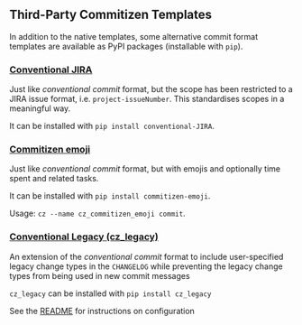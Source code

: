 ## Third-Party Commitizen Templates

In addition to the native templates, some alternative commit format templates
are available as PyPI packages (installable with `pip`).

### [Conventional JIRA](https://pypi.org/project/conventional-JIRA/)

Just like *conventional commit* format, but the scope has been restricted to a
JIRA issue format, i.e. `project-issueNumber`. This standardises scopes in a
meaningful way.

It can be installed with `pip install conventional-JIRA`.

### [Commitizen emoji](https://pypi.org/project/commitizen-emoji/)

Just like *conventional commit* format, but with emojis and optionally time spent and related tasks.

It can be installed with `pip install commitizen-emoji`.

Usage: `cz --name cz_commitizen_emoji commit`.

### [Conventional Legacy (cz_legacy)][1]

An extension of the *conventional commit* format to include user-specified
legacy change types in the `CHANGELOG` while preventing the legacy change types
from being used in new commit messages

`cz_legacy` can be installed with `pip install cz_legacy`

See the [README][1] for instructions on configuration

  [1]: https://pypi.org/project/cz_legacy

